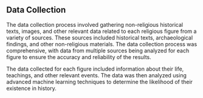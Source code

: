## Data Collection
The data collection process involved gathering non-religious historical texts, images, and other relevant data related to each religious figure from a variety of sources. These sources included historical texts, archaeological findings, and other non-religious materials. The data collection process was comprehensive, with data from multiple sources being analyzed for each figure to ensure the accuracy and reliability of the results.

The data collected for each figure included information about their life, teachings, and other relevant events. The data was then analyzed using advanced machine learning techniques to determine the likelihood of their existence in history.
